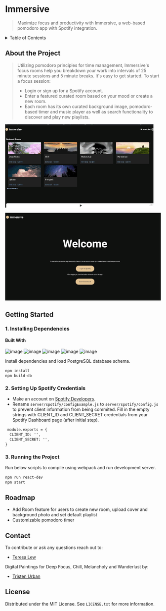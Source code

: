 # Immersive
> Maximize focus and productivity with Immersive, a web-based pomodoro app with Spotify integration.

<details>
  <summary>Table of Contents</summary>
  
  <ol>
    <li>
      <a href="#about-the-project">About The Project</a>
    </li>
    <li>
      <a href="#getting-started">Getting Started</a>
      <ul>
        <li><a href="#prerequisites">1. Installing Dependencies</a></li>
        <li><a href="#2-setting-up-spotify-credentials">2. Setting Up Spotify Credentials</a></li>
        <li><a href="#3-running-the-project">3. Running the Project</a></li>
      </ul>
    </li>
    <li><a href="#roadmap">Roadmap</a></li>
    <li><a href="#contact">Contact</a></li>
    <li><a href="#license">License</a></li>
</details>

## About the Project
  > Utilizing pomodoro principles for time management, Immersive's focus rooms help you breakdown your work into intervals of 25 minute sessions and 5 minute breaks.
  > It's easy to get started. To start a focus session:
  > * Login or sign up for a Spotify account.
  > * Enter a featured curated room based on your mood or create a new room.
  > * Each room has its own curated background image, pomodoro-based timer and music player as well as search functionality to discover and play new playlists.

![image](/screenshots/immersive_demo.gif)

![image](/screenshots/immersive_login_demo.gif)

## Getting Started

### 1. Installing Dependencies
#### Built With
![image](https://img.shields.io/badge/PostgreSQL-316192?style=for-the-badge&logo=postgresql&logoColor=white)
![image](https://img.shields.io/badge/Express.js-000000?style=for-the-badge&logo=express&logoColor=white)
![image](https://img.shields.io/badge/Node.js-339933?style=for-the-badge&logo=nodedotjs&logoColor=white)
![image](https://img.shields.io/badge/React-20232A?style=for-the-badge&logo=react&logoColor=61DAFB)
![image](https://img.shields.io/badge/Material%20UI-007FFF?style=for-the-badge&logo=mui&logoColor=white)

Install dependencies and load PostgreSQL database schema.

```
npm install
npm build-db
```

### 2. Setting Up Spotify Credentials

* Make an account on [Spotify Developers](https://developer.spotify.com/documentation/general/guides/authorization/app-settings/).
* Rename `server/spotify/configExample.js` to `server/spotify/config.js` to prevent client information from being commited. Fill in the empty strings with CLIENT_ID and CLIENT_SECRET credentials from your Spotify Dashboard page (after initial step).

```
 module.exports = {
  CLIENT_ID: '',
  CLIENT_SECRET: '',
}
```

### 3. Running the Project

Run below scripts to compile using webpack and run development server.

```
npm run react-dev
npm start
```

## Roadmap
* Add Room feature for users to create new room, upload cover and background photo and set default playlist
* Customizable pomodoro timer

## Contact
To contribute or ask any questions reach out to:
* [Teresa Lew](https://github.com/teresal92)

Digital Paintings for Deep Focus, Chill, Melancholy and Wanderlust by:
* [Tristen Urban](https://github.com/TristenUrban)

## License
Distributed under the MIT License. See `LICENSE.txt` for more information.

